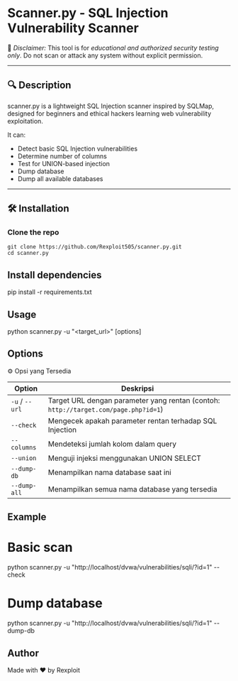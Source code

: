 # Scanner.py - SQL Injection Vulnerability Scanner

🚨 *Disclaimer:* This tool is for *educational and authorized security testing only*. Do not scan or attack any system without explicit permission. 

---

## 🔍 Description

scanner.py is a lightweight SQL Injection scanner inspired by SQLMap, designed for beginners and ethical hackers learning web vulnerability exploitation.

It can:
- Detect basic SQL Injection vulnerabilities
- Determine number of columns
- Test for UNION-based injection
- Dump database 
- Dump all available databases

---

## 🛠 Installation

### Clone the repo
```
git clone https://github.com/Rexploit505/scanner.py.git
cd scanner.py

```
## Install dependencies
pip install -r requirements.txt

## Usage
python scanner.py -u "<target_url>" [options]


## Options 
⚙️ Opsi yang Tersedia

| Option         | Deskripsi                                                                           |
| -------------- | ----------------------------------------------------------------------------------- |
| `-u` / `--url` | Target URL dengan parameter yang rentan (contoh: `http://target.com/page.php?id=1`) |
| `--check`      | Mengecek apakah parameter rentan terhadap SQL Injection                             |
| `--columns`    | Mendeteksi jumlah kolom dalam query                                                 |
| `--union`      | Menguji injeksi menggunakan UNION SELECT                                            |
| `--dump-db`    | Menampilkan nama database saat ini                                                  |
| `--dump-all`   | Menampilkan semua nama database yang tersedia                                       |



## Example
# Basic scan
python scanner.py -u "http://localhost/dvwa/vulnerabilities/sqli/?id=1" --check

# Dump database
python scanner.py -u "http://localhost/dvwa/vulnerabilities/sqli/?id=1" --dump-db


## Author 
Made with ❤️ by Rexploit